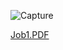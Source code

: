 
![Capture](https://github.com/user-attachments/assets/141691ae-28e7-4a2b-a1da-5b7605131614)





[Job1.PDF](https://github.com/user-attachments/files/19621438/Job1.PDF)
